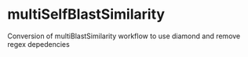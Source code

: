 # multiSelfBlastSimilarity
Conversion of multiBlastSimilarity workflow to use diamond and remove regex depedencies
